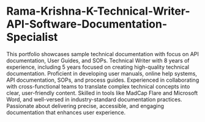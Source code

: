 # Rama-Krishna-K-Technical-Writer-API-Software-Documentation-Specialist
This portfolio showcases sample technical documentation with focus on API documentation, User Guides, and SOPs.
Technical Writer with 8 years of experience, including 5 years focused on creating high-quality technical documentation. Proficient in developing user manuals, online help systems, API documentation, SOPs, and process guides. Experienced in collaborating with cross-functional teams to translate complex technical concepts into clear, user-friendly content. Skilled in tools like MadCap Flare and Microsoft Word, and well-versed in industry-standard documentation practices. Passionate about delivering precise, accessible, and engaging documentation that enhances user experience.

